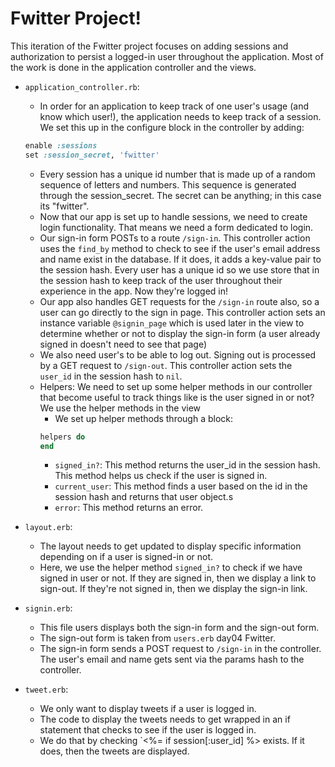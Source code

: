 # Fwitter Project!

This iteration of the Fwitter project focuses on adding sessions and authorization to persist a logged-in user throughout the application. Most of the work is done in the application controller and the views.

+ `application_controller.rb`:
  * In order for an application to keep track of one user's usage (and know which user!), the application needs to keep track of a session. We set this up in the configure block in the controller by adding:
  ```ruby
  enable :sessions
  set :session_secret, 'fwitter'
  ```
  * Every session has a unique id number that is made up of a random sequence of letters and numbers. This sequence is generated through the session_secret. The secret can be anything; in this case its "fwitter".
  * Now that our app is set up to handle sessions, we need to create login functionality. That means we need a form dedicated to login. 
  * Our sign-in form POSTs to a route `/sign-in`. This controller action uses the `find_by` method to check to see if the user's email address and name exist in the database. If it does, it adds a key-value pair to the session hash. Every user has a unique id so we use store that in the session hash to keep track of the user throughout their experience in the app. Now they're logged in!
  * Our app also handles GET requests for the `/sign-in` route also, so a user can go directly to the sign in page. This controller action sets an instance variable `@signin_page` which is used later in the view to determine whether or not to display the sign-in form (a user already signed in doesn't need to see that page)
  * We also need user's to be able to log out. Signing out is processed by a GET request to `/sign-out`. This controller action sets the `user_id` in the session hash to `nil`.
  * Helpers: We need to set up some helper methods in our controller that become useful to track things like is the user signed in or not? We use the helper methods in the view
    * We set up helper methods through a block:
    ```ruby
    helpers do
    end
    ```
    * `signed_in?`: This method returns the user_id in the session hash. This method helps us check if the user is signed in.
    * `current_user`: This method finds a user based on the id in the session hash and returns that user object.s
    * `error`: This method returns an error.
+ `layout.erb`:
  * The layout needs to get updated to display specific information depending on if a user is signed-in or not.
  * Here, we use the helper method `signed_in?` to check if we have signed in user or not. If they are signed in, then we display a link to sign-out. If they're not signed in, then we display the sign-in link.

+ `signin.erb`:
  * This file users displays both the sign-in form and the sign-out form.
  * The sign-out form is taken from `users.erb` day04 Fwitter.
  * The sign-in form sends a POST request to `/sign-in` in the controller. The user's email and name gets sent via the params hash to the controller.

+ `tweet.erb`:
  * We only want to display tweets if a user is logged in.
  * The code to display the tweets needs to get wrapped in an if statement that checks to see if the user is logged in.
  * We do that by checking `<%= if session[:user_id] %> exists. If it does, then the tweets are displayed.

